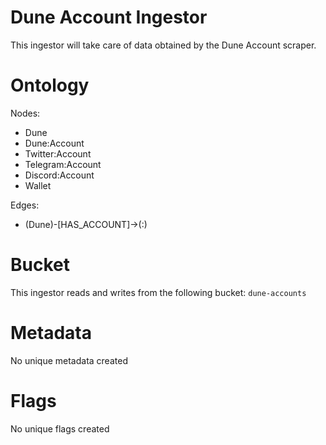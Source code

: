 # Dune Account Ingestor

This ingestor will take care of data obtained by the Dune Account scraper.

# Ontology

Nodes:

- Dune
- Dune:Account
- Twitter:Account
- Telegram:Account
- Discord:Account
- Wallet

Edges:

- (Dune)-[HAS_ACCOUNT]->(:)

# Bucket

This ingestor reads and writes from the following bucket: `dune-accounts`

# Metadata

No unique metadata created

# Flags

No unique flags created
